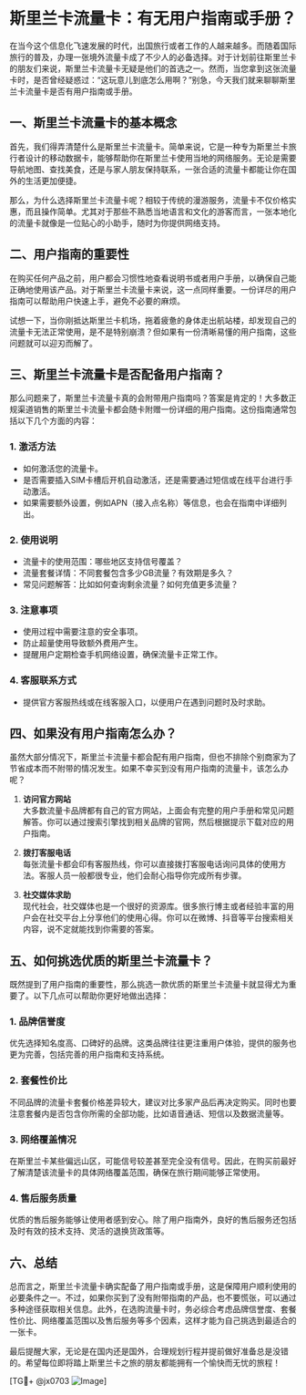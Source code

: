# 斯里兰卡流量卡：有无用户指南或手册？

在当今这个信息化飞速发展的时代，出国旅行或者工作的人越来越多。而随着国际旅行的普及，办理一张境外流量卡成了不少人的必备选择。对于计划前往斯里兰卡的朋友们来说，斯里兰卡流量卡无疑是他们的首选之一。然而，当您拿到这张流量卡时，是否曾经疑惑过：“这玩意儿到底怎么用啊？”别急，今天我们就来聊聊斯里兰卡流量卡是否有用户指南或手册。

## 一、斯里兰卡流量卡的基本概念

首先，我们得弄清楚什么是斯里兰卡流量卡。简单来说，它是一种专为斯里兰卡旅行者设计的移动数据卡，能够帮助你在斯里兰卡使用当地的网络服务。无论是需要导航地图、查找美食，还是与家人朋友保持联系，一张合适的流量卡都能让你在国外的生活更加便捷。

那么，为什么选择斯里兰卡流量卡呢？相较于传统的漫游服务，流量卡不仅价格实惠，而且操作简单。尤其对于那些不熟悉当地语言和文化的游客而言，一张本地化的流量卡就像是一位贴心的小助手，随时为你提供网络支持。

## 二、用户指南的重要性

在购买任何产品之前，用户都会习惯性地查看说明书或者用户手册，以确保自己能正确地使用该产品。对于斯里兰卡流量卡来说，这一点同样重要。一份详尽的用户指南可以帮助用户快速上手，避免不必要的麻烦。

试想一下，当你刚抵达斯里兰卡机场，拖着疲惫的身体走出航站楼，却发现自己的流量卡无法正常使用，是不是特别崩溃？但如果有一份清晰易懂的用户指南，这些问题就可以迎刃而解了。

## 三、斯里兰卡流量卡是否配备用户指南？

那么问题来了，斯里兰卡流量卡真的会附带用户指南吗？答案是肯定的！大多数正规渠道销售的斯里兰卡流量卡都会随卡附赠一份详细的用户指南。这份指南通常包括以下几个方面的内容：

### 1. **激活方法**
   - 如何激活您的流量卡。
   - 是否需要插入SIM卡槽后开机自动激活，还是需要通过短信或在线平台进行手动激活。
   - 如果需要额外设置，例如APN（接入点名称）等信息，也会在指南中详细列出。

### 2. **使用说明**
   - 流量卡的使用范围：哪些地区支持信号覆盖？
   - 流量套餐详情：不同套餐包含多少GB流量？有效期是多久？
   - 常见问题解答：比如如何查询剩余流量？如何充值更多流量？

### 3. **注意事项**
   - 使用过程中需要注意的安全事项。
   - 防止超量使用导致额外费用产生。
   - 提醒用户定期检查手机网络设置，确保流量卡正常工作。

### 4. **客服联系方式**
   - 提供官方客服热线或在线客服入口，以便用户在遇到问题时及时求助。

## 四、如果没有用户指南怎么办？

虽然大部分情况下，斯里兰卡流量卡都会配有用户指南，但也不排除个别商家为了节省成本而不附带的情况发生。如果不幸买到没有用户指南的流量卡，该怎么办呢？

1. **访问官方网站**  
   大多数流量卡品牌都有自己的官方网站，上面会有完整的用户手册和常见问题解答。你可以通过搜索引擎找到相关品牌的官网，然后根据提示下载对应的用户指南。

2. **拨打客服电话**  
   每张流量卡都会印有客服热线，你可以直接拨打客服电话询问具体的使用方法。客服人员一般都很专业，他们会耐心指导你完成所有步骤。

3. **社交媒体求助**  
   现代社会，社交媒体也是一个很好的资源库。很多旅行博主或者经验丰富的用户会在社交平台上分享他们的使用心得。你可以在微博、抖音等平台搜索相关内容，说不定就能找到你需要的答案。

## 五、如何挑选优质的斯里兰卡流量卡？

既然提到了用户指南的重要性，那么挑选一款优质的斯里兰卡流量卡就显得尤为重要了。以下几点可以帮助你更好地做出选择：

### 1. **品牌信誉度**
   优先选择知名度高、口碑好的品牌。这类品牌往往更注重用户体验，提供的服务也更为完善，包括完善的用户指南和支持系统。

### 2. **套餐性价比**
   不同品牌的流量卡套餐价格差异较大，建议对比多家产品后再决定购买。同时也要注意套餐内是否包含你所需的全部功能，比如语音通话、短信以及数据流量等。

### 3. **网络覆盖情况**
   在斯里兰卡某些偏远山区，可能信号较差甚至完全没有信号。因此，在购买前最好了解清楚该流量卡的具体网络覆盖范围，确保在旅行期间能够正常使用。

### 4. **售后服务质量**
   优质的售后服务能够让使用者感到安心。除了用户指南外，良好的售后服务还包括及时有效的技术支持、灵活的退换货政策等。

## 六、总结

总而言之，斯里兰卡流量卡确实配备了用户指南或手册，这是保障用户顺利使用的必要条件之一。不过，如果你买到了没有附带指南的产品，也不要慌张，可以通过多种途径获取相关信息。此外，在选购流量卡时，务必综合考虑品牌信誉度、套餐性价比、网络覆盖范围以及售后服务等多个因素，这样才能为自己挑选到最适合的一张卡。

最后提醒大家，无论是在国内还是国外，合理规划行程并提前做好准备总是没错的。希望每位即将踏上斯里兰卡之旅的朋友都能拥有一个愉快而无忧的旅程！

[TG💪+ @jx0703 ![Image](https://github.com/user-attachments/assets/dbca1d08-cadb-493c-b0ec-ad6f7a83f270)]